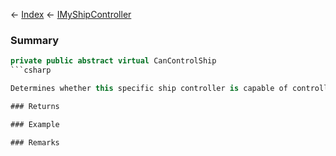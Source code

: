 ← [Index](Api-Index) ← [IMyShipController](Sandbox.ModAPI.Ingame.IMyShipController)

### Summary

```csharp
private public abstract virtual CanControlShip
```csharp

Determines whether this specific ship controller is capable of controlling the ship it's installed on.

### Returns

### Example

### Remarks

